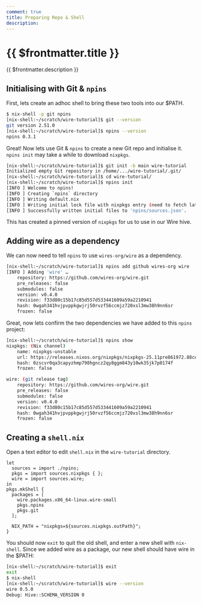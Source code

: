 ```yaml
---
comment: true
title: Preparing Repo & Shell
description:
---
```


# {{ $frontmatter.title }}

{{ $frontmatter.description }}

## Initialising with Git & `npins`

First, lets create an adhoc shell to bring these two tools into our $PATH.

```sh
$ nix-shell -p git npins
[nix-shell:~/scratch/wire-tutorial]$ git --version
git version 2.51.0
[nix-shell:~/scratch/wire-tutorial]$ npins --version
npins 0.3.1
```

Great! Now lets use Git & `npins` to create a new Git repo and initialise it.
`npins init` may take a while to download `nixpkgs`.

```sh
[nix-shell:~/scratch/wire-tutorial]$ git init -b main wire-tutorial
Initialized empty Git repository in /home/.../wire-tutorial/.git/
[nix-shell:~/scratch/wire-tutorial]$ cd wire-tutorial/
[nix-shell:~/scratch/wire-tutorial]$ npins init
[INFO ] Welcome to npins!
[INFO ] Creating `npins` directory
[INFO ] Writing default.nix
[INFO ] Writing initial lock file with nixpkgs entry (need to fetch latest commit first)
[INFO ] Successfully written initial files to 'npins/sources.json'.
```

This has created a pinned version of `nixpkgs` for us to use in our Wire hive.

## Adding wire as a dependency

We can now need to tell `npins` to use `wires-org/wire` as a dependency.

```sh
[nix-shell:~/scratch/wire-tutorial]$ npins add github wires-org wire
[INFO ] Adding 'wire' …
    repository: https://github.com/wires-org/wire.git
    pre_releases: false
    submodules: false
    version: v0.4.0
    revision: f33d80c15b17c85d557d533441609a59a2210941
    hash: 0wgah341hvjpvppkgwjrj50rvzf56ccmjz720xsl3mw38h9nn6sr
    frozen: false
```

Great, now lets confirm the two dependencies we have added to this `npins`
project:

```sh
[nix-shell:~/scratch/wire-tutorial]$ npins show
nixpkgs: (Nix channel)
    name: nixpkgs-unstable
    url: https://releases.nixos.org/nixpkgs/nixpkgs-25.11pre861972.88cef159e47c/nixexprs.tar.xz
    hash: 0zscvr0qa3capyzhmp798hgncz2qy8ggm843y10wk35jk7p0174f
    frozen: false

wire: (git release tag)
    repository: https://github.com/wires-org/wire.git
    pre_releases: false
    submodules: false
    version: v0.4.0
    revision: f33d80c15b17c85d557d533441609a59a2210941
    hash: 0wgah341hvjpvppkgwjrj50rvzf56ccmjz720xsl3mw38h9nn6sr
    frozen: false
```

## Creating a `shell.nix`

Open a text editor to edit `shell.nix` in the `wire-tutorial` directory.

```nix:line-numbers [shell.nix]
let
  sources = import ./npins;
  pkgs = import sources.nixpkgs { };
  wire = import sources.wire;
in
pkgs.mkShell {
  packages = [
    wire.packages.x86_64-linux.wire-small
    pkgs.npins
    pkgs.git
  ];

  NIX_PATH = "nixpkgs=${sources.nixpkgs.outPath}";
}
```

You should now `exit` to quit the old shell, and
enter a new shell with `nix-shell`. Since we added wire as a package, our new
shell should have wire in the $PATH:

```sh
[nix-shell:~/scratch/wire-tutorial]$ exit
exit
$ nix-shell
[nix-shell:~/scratch/wire-tutorial]$ wire --version
wire 0.5.0
Debug: Hive::SCHEMA_VERSION 0

```
